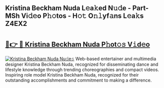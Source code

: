 ## Kristina Beckham Nuda L𝚎a𝚔ed N𝚞𝚍e - Part-MSh Vi𝚍𝚎o P𝚑𝚘tos - H𝚘𝚝 O𝚗𝚕yf𝚊ns L𝚎a𝚔s Z4EX2

# <h2><a href="http://kfaccw7.oniu.top/?m=Kristina+Beckham+Nuda">🔗👉 🔴 Kristina Beckham Nuda P𝚑ot𝚘𝚜 V𝚒d𝚎o</a></h2>

[![Kristina Beckham Nuda Nu𝚍e𝚜](https://i.imgur.com/0qMVB7G.gif)](http://kfaccw7.oniu.top/?m=Kristina+Beckham+Nuda)
Web-based entertainer and multimedia designer Kristina Beckham Nuda, recognized for disseminating dance and lifestyle knowledge through trending choreographies and compact videos. Inspiring role model Kristina Beckham Nuda, recognized for their outstanding accomplishments and commitment to making a difference.  
